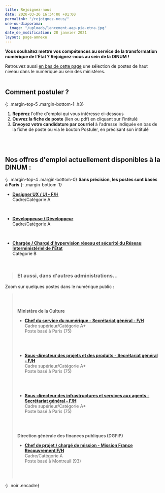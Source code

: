 ```yaml
---
title: Rejoignez-nous
date: 2020-03-26 16:34:00 +01:00
permalink: "/rejoignez-nous/"
une-ou-diaporama:
  image: "/uploads/lancement-aap-pia-etna.jpg"
date_de_modification: 20 janvier 2021
layout: page-annexe
---
```


**Vous souhaitez mettre vos compétences au service de la transformation numérique de l'État ? Rejoignez-nous au sein de la DINUM !**

Retrouvez aussi [en bas de cette page](#offresminist%C3%A8res) une sélection de postes de haut niveau dans le numérique au sein des ministères.
<br>
<br>

## Comment postuler ?
{: .margin-top-5 .margin-bottom-1 .h3}
1. **Repérez** l'offre d'emploi qui vous intéresse ci-dessous
2. **Ouvrez la fiche de poste** (lien ou pdf) en cliquant sur l'intitulé
3. **Envoyez votre candidature par courriel** à l'adresse indiquée en bas de la fiche de poste ou via le bouton Postuler, en précisant son intitulé
<br>
<br>

## Nos offres d'emploi actuellement disponibles à la DINUM :
{: .margin-top-4 .margin-bottom-0}
**Sans précision, les postes sont basés à Paris**
{: .margin-bottom-1}


* **[Designer UX / UI - F/H](https://place-emploi-public.gouv.fr/offre-emploi/designer-ux--ui-hf-reference-2021-536479 "Designer UX / UI - F/H - Lien externe")**
<br>Cadre/Catégorie A
<br>

* **[Développeuse / Développeur](https://place-emploi-public.gouv.fr/offre-emploi/developpeur--developpeuse-reference-2020-470032 "Développeur / Développeuse - Lien externe")**
<br>Cadre/Catégorie A
<br>

* **[Chargée / Chargé d'hypervision réseau et sécurité du Réseau Interministériel de l’État](https://place-emploi-public.gouv.fr/offre-emploi/chargee-d-hypervision-reseau-et-securite-du-reseau-interministeriel-de-l-etat-hf-reference-2020-473998 "Chargée / Chargé d'hypervision réseau et sécurité du Réseau Interministériel de l’État - Lien externe")**
<br>Catégorie B
<br>



<!--
## Nos offres d'emploi actuellement disponibles à la DINUM :
{: .margin-top-4 .margin-bottom-0}
*Sans précision, les postes sont basés à Paris*
{: .margin-bottom-1}
  -->
<!--
> ### Talents du numérique : l’État recrute !
> <figure class='image-center' style='width: 70%;'><img src="/uploads/Campagne_Linkedin_FETE_visuel1.jpg" alt=""/></figure>
> <br>Vous êtes développeur, chef de projet numérique, ingénieur, architecte SI, technicien support... ? Venez créer le service public de demain !
> <br>Plus de 300 postes dans de nombreux métiers vous attendent au **Forum de l'emploi tech de l’État, du 30 novembre au 9 décembre 2020**. Édition 100% en ligne.
> <br>[> Inscrivez-vous jusqu'au 27 nov, 14h](https://numerique.gouv.fr/agenda/forum-emploi-tech-etat-2020)
> <br>
{: .noir .encadre}
  -->
<!--
## Transformation numérique / RH
{: .margin-top-4 .margin-bottom-1}
* [**Chef/cheffe de la mission « TALENTS »**](https://www.place-emploi-public.gouv.fr/offre-emploi/chef-de-la-mission--talents--hf-reference-2020-506084) 
  <br>Encadrement supérieur/Catégorie A+
  <br>
  <br>
  -->

> ### Et aussi, dans d'autres administrations…<a id="offresministères"></a>
Zoom sur quelques postes dans le numérique public :
> <br>
> <br>
>
> **Ministère de la Culture**
>
> * **[Chef du service du numérique - Secrétariat général - F/H](https://place-emploi-public.gouv.fr/offre-emploi/chef-du-service-du-numerique-au-secretariat-general-paris75-hf-reference-2020-523384 "Chef du service du numérique au secrétariat général - F/H - Lien externe")**
><br>Cadre supérieur/Catégorie A+
><br>Poste basé à Paris (75)
><br>
><br>
>
> * **[Sous-directeur des projets et des produits - Secrétariat général - F/H](https://place-emploi-public.gouv.fr/offre-emploi/sous-directeur-des-projets-et-des-produits-secretariat-general-paris75-hf-reference-2020-523388 "Sous-directeur des projets et des produits-Secrétariat général - F/H - Lien externe")**
><br>Cadre supérieur/Catégorie A+
><br>Poste basé à Paris (75)
><br>
><br>
>
> * **[Sous-directeur des infrastructures et services aux agents - Secrétariat général - F/H](https://place-emploi-public.gouv.fr/offre-emploi/sous-directeur-des-infrastructures-et-services-aux-agents--secretariat-general-paris75-hf-reference-2020-523386 "Sous-directeur des infrastructures et services aux agents - Secrétariat général - F/H - Lien externe")**
><br>Cadre supérieur/Catégorie A+
><br>Poste basé à Paris (75)
><br>
><br>
>
> **Direction générale des finances publiques (DGFiP)**
>
> * **[Chef de projet / chargé de mission - Mission France Recouvrement F/H](https://www.place-emploi-public.gouv.fr/offre-emploi/cheffe-de-projet--charge-e-de-mission-reference-2020-473064 "Chef de projet / chargé de mission F/H - Lien externe")**
> <br>Cadre/Catégorie A
> <br>Poste basé à Montreuil (93)
> <br>
> <br>
> 
{: .noir .encadre}